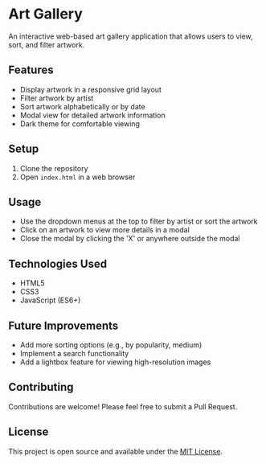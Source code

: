 # Art Gallery

An interactive web-based art gallery application that allows users to view, sort, and filter artwork.

## Features

- Display artwork in a responsive grid layout
- Filter artwork by artist
- Sort artwork alphabetically or by date
- Modal view for detailed artwork information
- Dark theme for comfortable viewing

## Setup

1. Clone the repository
2. Open `index.html` in a web browser

## Usage

- Use the dropdown menus at the top to filter by artist or sort the artwork
- Click on an artwork to view more details in a modal
- Close the modal by clicking the 'X' or anywhere outside the modal

## Technologies Used

- HTML5
- CSS3
- JavaScript (ES6+)

## Future Improvements

- Add more sorting options (e.g., by popularity, medium)
- Implement a search functionality
- Add a lightbox feature for viewing high-resolution images

## Contributing

Contributions are welcome! Please feel free to submit a Pull Request.

## License

This project is open source and available under the [MIT License](LICENSE).

